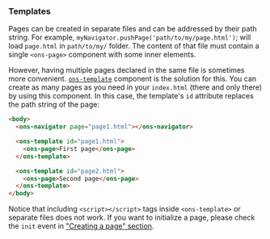 ### Templates

Pages can be created in separate files and can be addressed by their path string. For example, `myNavigator.pushPage('path/to/my/page.html')`; will load `page.html` in `path/to/my/` folder. The content of that file must contain a single `<ons-page>` component with some inner elements. 

However, having multiple pages declared in the same file is sometimes more convenient. [`ons-template`](/v2/docs/js/ons-template.html) component is the solution for this. You can create as many pages as you need in your `index.html` (there and only there) by using this component. 
In this case, the template's `id` attribute replaces the path string of the page:

```html
<body>
  <ons-navigator page="page1.html"></ons-navigator>

  <ons-template id="page1.html">
    <ons-page>First page</ons-page>
  </ons-template>

  <ons-template id="page2.html">
    <ons-page>Second page</ons-page>
  </ons-template>
</body>
```

Notice that including `<script></script>` tags inside `<ons-template>` or separate files does not work. If you want to initialize a page, please check the `init` event in ["Creating a page" section](/v2/docs/guide/js/#creating-a-page).
